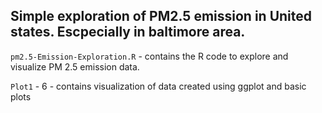 ## Simple exploration of PM2.5 emission in United states. Escpecially in baltimore area. 

`pm2.5-Emission-Exploration.R` - contains the R code to explore and visualize PM 2.5 emission data.

`Plot1` - 6 - contains  visualization of data created using ggplot and basic plots 
